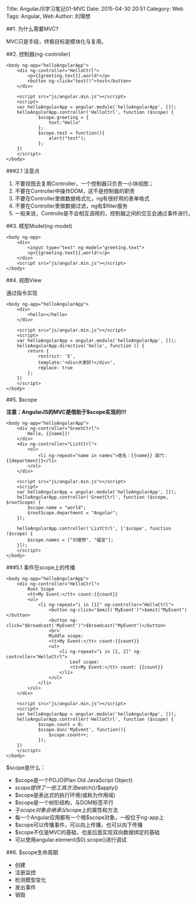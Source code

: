 Title: AngularJS学习笔记01-MVC
Date: 2015-04-30 20:51
Category: Web
Tags: Angular, Web
Author: 刘理想

##1. 为什么需要MVC?

MVC只是手段，终极目标是模块化与复用。

##2. 控制器(ng-controller)

```
<body ng-app="helloAngularApp">
    <div ng-controller="HelloCtrl">
        <p>{{greeting.text}},world!</p>
        <button ng-click="test()">test</button>
    </div>

    <script src="js/angular.min.js"></script>
    <script>
    var helloAngularApp = angular.module('helloAngularApp', []);
    helloAngularApp.controller('HelloCtrl', function ($scope) {
            $scope.greeting = {
                text:"Hello"
            };
            $scope.test = function(){
                alert("test");
            };
    })
    </script>
</body>
```


###2.1 注意点

1. 不要视图去复用Controller，一个控制器只负责一小块视图；
2. 不要在Controller中操作DOM，这不是控制器的职责
3. 不要在Controller里做数据格式化，ng有很好用的表单格式
4. 不要在Controller里做数据过滤，ng有$filter服务
5. 一般来说，Controlle是不会相互调用的，控制器之间的交互会通过事件进行。

##3. 模型Model(ng-model)

```
<body ng-app>
    <div>
        <input type="text" ng-model="greeting.text">
        <p>{{greeting.text}},world!</p>
    </div>
    <script src="js/angular.min.js"></script>
</body>
```

##4. 视图View

通过指令实现

```
<body ng-app="helloAngularApp">
    <div>
        <hello></hello>
    </div>

    <script src="js/angular.min.js"></script>
    <script>
    var helloAngularApp = angular.module('helloAngularApp', []);
    helloAngularApp.directive('hello', function () {
        return {
            restrict: 'E',
            template:'<div>大家好!</div>',
            replace: true
        };
    })
    </script>
</body>
```

##5. $scope

**注意：AngularJS的MVC是借助于$scope实现的!!!**

```
<body ng-app="helloAngularApp">
    <div ng-controller="GreetCtrl">
        Hello, {{name}}!
    </div>
    <div ng-controller="ListCtrl">
        <ol>
            <li ng-repeat="name in names">姓名：{{name}} 部门：{{department}}</li>
        </ol>
    </div>

    <script src="js/angular.min.js"></script>
    <script>
    var helloAngularApp = angular.module('helloAngularApp', []);
    helloAngularApp.controller('GreetCtrl', function ($scope, $rootScope) {
        $scope.name = "world";
        $rootScope.department = "Angular";
    });

    helloAngularApp.controller('ListCtrl', ['$scope', function ($scope) {
        $scope.names = ["刘理想", "福宝"];
    }]);
    </script>
</body>
```

###5.1 事件在scope上的传播

```
<body ng-app="helloAngularApp">
    <div ng-controller="HelloCtrl">
        Root Scope
        <tt>My Event:</tt> count:{{count}}
        <ul>
            <li ng-repeat="i in [1]" ng-controller="HelloCtrl">
                <button ng-click="$emit('MyEvent')">$emit("MyEvent")</button>
                <button ng-click="$broadcast('MyEvent')">$broadcast("MyEvent")</button>
                <br>
                Middle scope:
                <tt>My Event:</tt> count:{{count}}
                <ul>
                    <li ng-repeat="i in [1, 2]" ng-controller="HelloCtrl">
                        Leaf scope:
                        <tt>My Event:</tt> count: {{count}}
                    </li>
                </ul>
            </li>
        </ul>
    </div>

    <script src="js/angular.min.js"></script>
    <script>
    var helloAngularApp = angular.module('helloAngularApp', []);
    helloAngularApp.controller('HelloCtrl', function ($scope) {
            $scope.count = 0;
            $scope.$on('MyEvent', function(){
                $scope.count++;
            });
    })
    </script>
</body>
```

$scope是什么：

- $scope是一个POJO(Plan Old JavaScript Object)
- $scope 提供了一些工具方法$watch()/$apply()
- $scope是表达式的执行环境(或称为作用域)
- $scope是一个树形结构，与DOM标签平行
- 子$scope对象会继承父$scope上的属性和方法
- 每一个Angular应用都有一个根$scope对象，一般位于ng-app上
- $scope可以传播事件，可以向上传播，也可以向下传播
- $scope不仅是MVC的基础，也是后面实现双向数据绑定的基础
- 可以使用angular.element($0).scope()进行调试

##6. $scope生命周期

- 创建
- 注册监控
- 检测模型变化
- 发出事件
- 销毁


